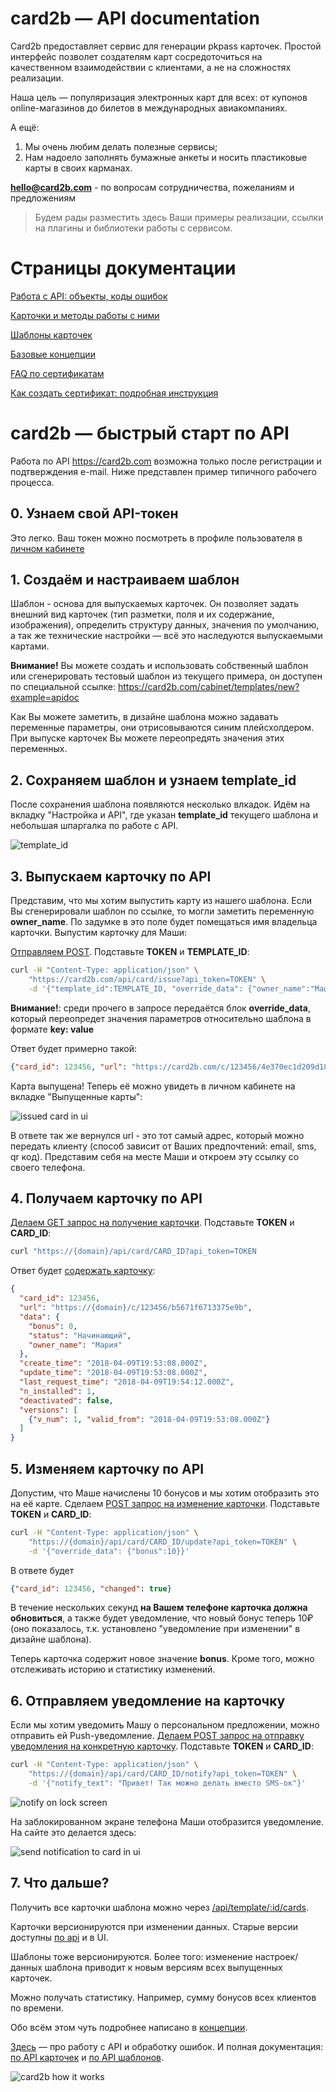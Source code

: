 # card2b — API documentation

Card2b предоставляет сервис для генерации pkpass карточек. Простой интерфейс позволет создателям карт сосредоточиться на качественном взаимодействии с клиентами, а не на сложностях реализации.

Наша цель — популяризация электронных карт для всех: от купонов online-магазинов до билетов в международных авиакомпаниях.

А ещё:
1. Мы очень любим делать полезные сервисы;
2. Нам надоело заполнять бумажные анкеты и носить пластиковые карты в своих карманах.


**hello@card2b.com** - по вопросам сотрудничества, пожеланиям и предложениям


> Будем рады разместить здесь Ваши примеры реализации, ссылки на плагины и библиотеки работы с сервисом.

# Cтраницы документации
[Работа с API: объекты, коды ошибок](./doc/working-with-api.md)

[Карточки и методы работы с ними](./doc/cards.md)

[Шаблоны карточек](./doc/templates.md)

[Базовые концепции](./doc/base-concepts.md)

[FAQ по сертификатам](./certs/certs-faq.md)

[Как создать сертификат: подробная инструкция](./certs/cert-creation.md)


# card2b — быстрый старт по API
Работа по API https://card2b.com возможна только после регистрации и подтверждения e-mail.
Ниже представлен пример типичного рабочего процесса.


## 0. Узнаем свой API-токен
Это легко. Ваш токен можно посмотреть в профиле пользователя в [личном кабинете](https://card2b.com/cabinet)


## 1. Создаём и настраиваем шаблон
Шаблон - основа для выпускаемых карточек. Он позволяет задать внешний вид карточек (тип разметки, поля и их содержание, изображения),
определить структуру данных, значения по умолчанию, а так же технические настройки — всё это наследуются выпускаемыми картами.

**Внимание!** Вы можете создать и использовать собственный шаблон или сгенерировать тестовый шаблон из текущего примера, он доступен по специальной ссылке:
https://card2b.com/cabinet/templates/new?example=apidoc

Как Вы можете заметить, в дизайне шаблона можно задавать переменные параметры, они отрисовываются синим плейсхолдером.
При выпуске карточек Вы можете переопредять значения этих переменных.


## 2. Сохраняем шаблон и узнаем template_id

После сохранения шаблона появляются несколько влкадок. Идём на вкладку "Настройка и API", где указан **template_id** текущего шаблона и небольшая шпаргалка по работе с API.

![template_id](./img/screen_quickstart_id.png)


## 3. Выпускаем карточку по API
Представим, что мы хотим выпустить карту из нашего шаблона. Если Вы сгенерировали шаблон по ссылке, то могли заметить переменную **owner_name**.
По задумке в это поле будет помещаться имя владельца карточки. Выпустим карточку для Маши:


[Отправляем POST](./doc/cards.md#api_card_issue). Подставьте **TOKEN** и **TEMPLATE_ID**:

```bash
curl -H "Content-Type: application/json" \
    "https://card2b.com/api/card/issue?api_token=TOKEN" \
    -d '{"template_id":TEMPLATE_ID, "override_data": {"owner_name":"Маша"}}'
```

**Внимание!**: среди прочего в запросе передаётся блок **override_data**, который переопредет значения параметров относительно шаблона в формате **key: value**

Ответ будет примерно такой:

```json
{"card_id": 123456, "url": "https://card2b.com/c/123456/4e370ec1d209d188"}
```

Карта выпущена! Теперь её можно увидеть в личном кабинете на вкладке "Выпущенные карты":

![issued card in ui](./img/screen_quickstart_ui_issued.png)

В ответе так же вернулся url - это тот самый адрес, который можно передать клиенту (способ зависит от Ваших предпочтений: email, sms, qr код).
Представим себя на месте Маши и откроем эту ссылку со своего телефона.


## 4. Получаем карточку по API

[Делаем GET запрос на получение карточки](./doc/cards.md#api_card_get). Подставьте **TOKEN** и **CARD_ID**:

```bash
curl "https://{domain}/api/card/CARD_ID?api_token=TOKEN
```

Ответ будет [содержать карточку](./doc/working-with-api.md#card):

```json
{
  "card_id": 123456,
  "url": "https://{domain}/c/123456/b5671f6713375e9b",
  "data": {
    "bonus": 0,
    "status": "Начинающий",
    "owner_name": "Мария"
  },
  "create_time": "2018-04-09T19:53:08.000Z",
  "update_time": "2018-04-09T19:53:08.000Z",
  "last_request_time": "2018-04-09T19:54:12.000Z",
  "n_installed": 1,
  "deactivated": false,
  "versions": [
    {"v_num": 1, "valid_from": "2018-04-09T19:53:08.000Z"}
  ]
}
```


## 5. Изменяем карточку по API
Допустим, что Маше начислены 10 бонусов и мы хотим отобразить это на её карте.
Сделаем [POST запрос на изменение карточки](./doc/cards.md#api_card_update). Подставьте **TOKEN** и **CARD_ID**:

```bash
curl -H "Content-Type: application/json" \
    "https://{domain}/api/card/CARD_ID/update?api_token=TOKEN" \
    -d '{"override_data": {"bonus":10}}'
```

В ответе будет

```json
{"card_id": 123456, "changed": true}
```

В течение нескольких секунд **на Вашем телефоне карточка должна обновиться**, а также будет уведомление, что новый бонус теперь 10₽
(оно показалось, т.к. установлено "уведомление при изменении" в дизайне шаблона).

Теперь карточка содержит новое значение **bonus**. Кроме того, можно отслеживать историю и статистику изменений.

## 6. Отправляем уведомление на карточку
Если мы хотим уведомить Машу о персональном предложении, можно отправить ей Push-уведомление.
[Делаем POST запрос на отправку уведомления на конкретную карточку](./doc/cards.md#api_card_notify). Подставьте **TOKEN** и **CARD_ID**:

```bash
curl -H "Content-Type: application/json" \
    "https://{domain}/api/card/CARD_ID/notify?api_token=TOKEN" \
    -d '{"notify_text": "Привет! Так можно делать вместо SMS-ок"}'
```

![notify on lock screen](./img/notify_on_lockscreen.jpg)

На заблокированном экране телефона Маши отобразится уведомление. На сайте это делается здесь:

![send notification to card in ui](./img/screen_quickstart_ui_notify.png)


## 7. Что дальше?

Получить все карточки шаблона можно через [/api/template/:id/cards](./templates.md#api_template_cards).

Карточки версионируются при изменении данных. Старые версии доступны [по api](./doc/cards.md#api_card_get_vnum) и в UI.

Шаблоны тоже версионируются. Более того: изменение настроек/данных шаблона приводит к новым версиям всех выпущенных карточек.

Можно получать статистику. Например, сумму бонусов всех клиентов по времени.

Обо всём этом чуть подробнее написано в [концепции](./doc/basic-concepts.md).

[Здесь](./working-with-api.md) — про работу с API и обработку ошибок.
И полная документация: [по API карточек](./cards.md) и [по API шаблонов](./templates.md).

![card2b how it works](./img/how-it-works.png)

